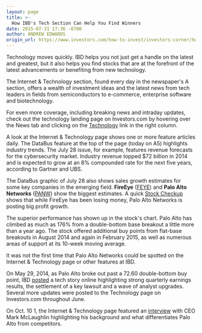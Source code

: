 ```yaml
---
layout: page
title: >-
  How IBD's Tech Section Can Help You Find Winners
date: 2015-07-31 17:36 -0700
author: ANDREW EDWARDS
origin_url: https://www.investors.com/how-to-invest/investors-corner/how-ibds-tech-section-can-help-you-find-winners/
---
```


Technology moves quickly. IBD helps you not just get a handle on the latest and greatest, but it also helps you find stocks that are at the forefront of the latest advancements or benefiting from new technology.

The Internet & Technology section, found every day in the newspaper's A section, offers a wealth of investment ideas and the latest news from tech leaders in fields from semiconductors to e-commerce, enterprise software and biotechnology.

For even more coverage, including breaking news and intraday updates, check out the technology landing page on Investors.com by hovering over the News tab and clicking on the [Technology](http://news.investors.com/technology.aspx?nav=NewsTechnology) link in the right column.

A look at the Internet & Technology page shows one or more feature articles daily. The DataBus feature at the top of the page (today on A5) highlights industry trends. The July 28 issue, for example, features revenue forecasts for the cybersecurity market. Industry revenue topped \$72 billion in 2014 and is expected to grow at an 8% compounded rate for the next five years, according to Gartner and UBS.

The DataBus graphic of July 28 also shows sales growth estimates for some key companies in the emerging field. **FireEye** ([FEYE](https://research.investors.com/quote.aspx?symbol=FEYE)) and **Palo Alto Networks** ([PANW](https://research.investors.com/quote.aspx?symbol=PANW)) show the biggest estimates. A quick [Stock Checkup](http://research.investors.com/stock-checkup) shows that while FireEye has been losing money, Palo Alto Networks is posting big profit growth.

The superior performance has shown up in the stock's chart. Palo Alto has climbed as much as 176% from a double-bottom base breakout a little more than a year ago. The stock offered additional buy points from flat-base breakouts in August 2014 and again in February 2015, as well as numerous areas of support at its 10-week moving average.

It was not the first time that Palo Alto Networks could be spotted on the Internet & Technology page or other features at IBD.

On May 29, 2014, as Palo Alto broke out past a 72.60 double-bottom buy point, IBD [posted](http://news.investors.com/technology/052914-702568-palo-alto-networks-earnings-beat-boosts-stock.htm) a tech story online highlighting strong quarterly earnings results, the settlement of a key lawsuit and a wave of analyst upgrades. Several more updates were posted to the Technology page on Investors.com throughout June.

On Oct. 10 1, the Internet & Technology page featured an [interview](http://news.investors.com/technology-tech-exec-qanda/100914-721058-interview-with-palo-also-networks-ceo-mark-mclaughlin.htm) with CEO Mark McLaughlin highlighting his background and what differentiates Palo Alto from competitors.
